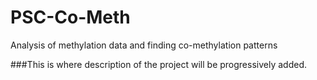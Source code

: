 # PSC-Co-Meth
Analysis of methylation data and finding co-methylation patterns

###This is where description of the project will be progressively added.
